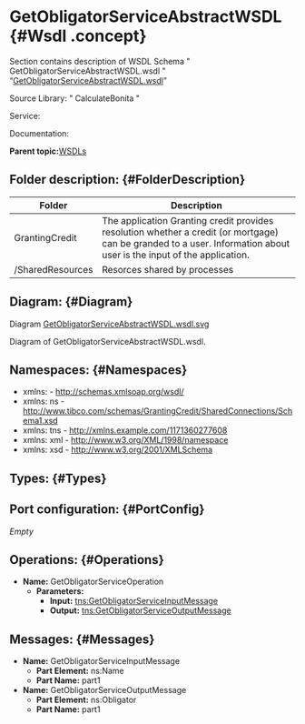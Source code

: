 # GetObligatorServiceAbstractWSDL {#Wsdl .concept}

Section contains description of WSDL Schema " GetObligatorServiceAbstractWSDL.wsdl " “[GetObligatorServiceAbstractWSDL.wsdl](GetObligatorServiceAbstractWSDL.wsdl)”

Source Library: " CalculateBonita "

Service:

Documentation:

**Parent topic:**[WSDLs](../../../projects/GrantingCredit/common/wsdl.md)

## Folder description: {#FolderDescription}

|Folder|Description|
|------|-----------|
|GrantingCredit|The application Granting credit provides resolution whether a credit \(or mortgage\) can be granded to a user. Information about user is the input of the application.|
|/SharedResources|Resorces shared by processes|

## Diagram: {#Diagram}

Diagram [GetObligatorServiceAbstractWSDL.wsdl.svg](GetObligatorServiceAbstractWSDL.wsdl.svg)

Diagram of GetObligatorServiceAbstractWSDL.wsdl.

## Namespaces: {#Namespaces}

-   xmlns: - http://schemas.xmlsoap.org/wsdl/
-   xmlns: ns - http://www.tibco.com/schemas/GrantingCredit/SharedConnections/Schema1.xsd
-   xmlns: tns - http://xmlns.example.com/1171360277608
-   xmlns: xml - http://www.w3.org/XML/1998/namespace
-   xmlns: xsd - http://www.w3.org/2001/XMLSchema

## Types: {#Types}

## Port configuration: {#PortConfig}

*Empty*

## Operations: {#Operations}

-   **Name:** GetObligatorServiceOperation
    -   **Parameters:**
        -   **Input:** [tns:GetObligatorServiceInputMessage](#Messages)
        -   **Output:** [tns:GetObligatorServiceOutputMessage](#Messages)

## Messages: {#Messages}

-   **Name:** GetObligatorServiceInputMessage
    -   **Part Element:** ns:Name
    -   **Part Name:** part1
-   **Name:** GetObligatorServiceOutputMessage
    -   **Part Element:** ns:Obligator
    -   **Part Name:** part1


